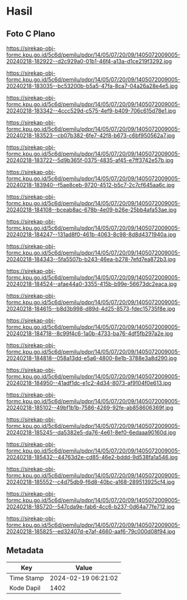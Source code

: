 # Hasil

## Foto C Plano

https://sirekap-obj-formc.kpu.go.id/5c6d/pemilu/pdpr/14/05/07/20/09/1405072009005-20240218-182922--d2c929a0-01b1-46f4-a13a-d1ce219f3292.jpg

https://sirekap-obj-formc.kpu.go.id/5c6d/pemilu/pdpr/14/05/07/20/09/1405072009005-20240218-183035--bc53200b-b5a5-47fa-8ca7-04a26a28e4e5.jpg

https://sirekap-obj-formc.kpu.go.id/5c6d/pemilu/pdpr/14/05/07/20/09/1405072009005-20240218-183342--4ccc529d-c575-4ef9-b409-706c615d78e1.jpg

https://sirekap-obj-formc.kpu.go.id/5c6d/pemilu/pdpr/14/05/07/20/09/1405072009005-20240218-183523--cb07b382-6fe7-42f8-b673-c6bf950562a7.jpg

https://sirekap-obj-formc.kpu.go.id/5c6d/pemilu/pdpr/14/05/07/20/09/1405072009005-20240218-183722--5d9b365f-0375-4835-af45-e7ff3742e57b.jpg

https://sirekap-obj-formc.kpu.go.id/5c6d/pemilu/pdpr/14/05/07/20/09/1405072009005-20240218-183940--f5ae8ceb-9720-4512-b5c7-2c7cf645aa6c.jpg

https://sirekap-obj-formc.kpu.go.id/5c6d/pemilu/pdpr/14/05/07/20/09/1405072009005-20240218-184108--bceab8ac-678b-4e09-b26e-25bb4afa53ae.jpg

https://sirekap-obj-formc.kpu.go.id/5c6d/pemilu/pdpr/14/05/07/20/09/1405072009005-20240218-184247--131ad8f0-461b-4063-8c98-8d8d4371940a.jpg

https://sirekap-obj-formc.kpu.go.id/5c6d/pemilu/pdpr/14/05/07/20/09/1405072009005-20240218-184343--5fa5507b-b243-46ea-b278-7efd7ea872b3.jpg

https://sirekap-obj-formc.kpu.go.id/5c6d/pemilu/pdpr/14/05/07/20/09/1405072009005-20240218-184524--afae44a0-3355-415b-b99e-56673dc2eaca.jpg

https://sirekap-obj-formc.kpu.go.id/5c6d/pemilu/pdpr/14/05/07/20/09/1405072009005-20240218-184615--b8d3b998-d89d-4d25-8573-fdec15735f8e.jpg

https://sirekap-obj-formc.kpu.go.id/5c6d/pemilu/pdpr/14/05/07/20/09/1405072009005-20240218-184718--8c99f4c6-1a0b-4733-ba76-4df5fb297a2e.jpg

https://sirekap-obj-formc.kpu.go.id/5c6d/pemilu/pdpr/14/05/07/20/09/1405072009005-20240218-184818--058a13dd-e5a6-4800-8e1b-3788e3a8d290.jpg

https://sirekap-obj-formc.kpu.go.id/5c6d/pemilu/pdpr/14/05/07/20/09/1405072009005-20240218-184950--41adf1dc-e1c2-4d34-8073-af9104f0e613.jpg

https://sirekap-obj-formc.kpu.go.id/5c6d/pemilu/pdpr/14/05/07/20/09/1405072009005-20240218-185102--49bf1b1b-7586-4269-92fe-ab858606369f.jpg

https://sirekap-obj-formc.kpu.go.id/5c6d/pemilu/pdpr/14/05/07/20/09/1405072009005-20240218-185245--da5382e5-da76-4e61-8ef0-6edaaa90160d.jpg

https://sirekap-obj-formc.kpu.go.id/5c6d/pemilu/pdpr/14/05/07/20/09/1405072009005-20240218-185432--44763d2e-cd85-46e2-bddd-9d538fa1a546.jpg

https://sirekap-obj-formc.kpu.go.id/5c6d/pemilu/pdpr/14/05/07/20/09/1405072009005-20240218-185552--c4d75db9-f6d8-40bc-a168-289513925cf4.jpg

https://sirekap-obj-formc.kpu.go.id/5c6d/pemilu/pdpr/14/05/07/20/09/1405072009005-20240218-185720--547cda9e-fab6-4cc6-b237-0d64a77fe712.jpg

https://sirekap-obj-formc.kpu.go.id/5c6d/pemilu/pdpr/14/05/07/20/09/1405072009005-20240218-185825--ed32407d-e7af-4660-aaf6-79c000d08f94.jpg


## Metadata

| Key        | Value               |
| ---------- | ------------------- |
| Time Stamp | 2024-02-19 06:21:02 |
| Kode Dapil | 1402                |



